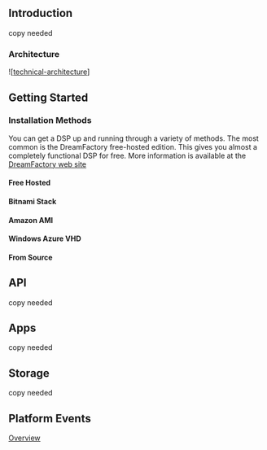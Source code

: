 ## Introduction

copy needed

### Architecture
![[technical-architecture]]

## Getting Started

### Installation Methods

You can get a DSP up and running through a variety of methods. The most common is the DreamFactory free-hosted edition. This gives you almost a completely functional DSP for free. More information is available at the [DreamFactory web site](https://www.dreamfactory.com)

#### Free Hosted
#### Bitnami Stack
#### Amazon AMI
#### Windows Azure VHD
#### From Source

## API
copy needed

## Apps
copy needed

## Storage
copy needed

## Platform Events
[Overview](API-Events-overview)

[technical-architecture]: /dreamfactorysoftware/dsp-core/wiki/technical-documentation/images/dsp-architecture.png
